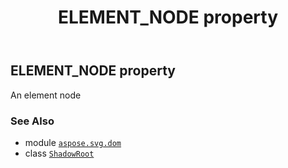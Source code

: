 ﻿---
title: ELEMENT_NODE property
second_title: Aspose.SVG for Python via .NET API References
description: 
type: docs
weight: 270
url: /python-net/aspose.svg.dom/shadowroot/element_node/
is_root: false
---

## ELEMENT_NODE property


An element node

### See Also
* module [`aspose.svg.dom`](../../)
* class [`ShadowRoot`](/svg/python-net/aspose.svg.dom/shadowroot)
